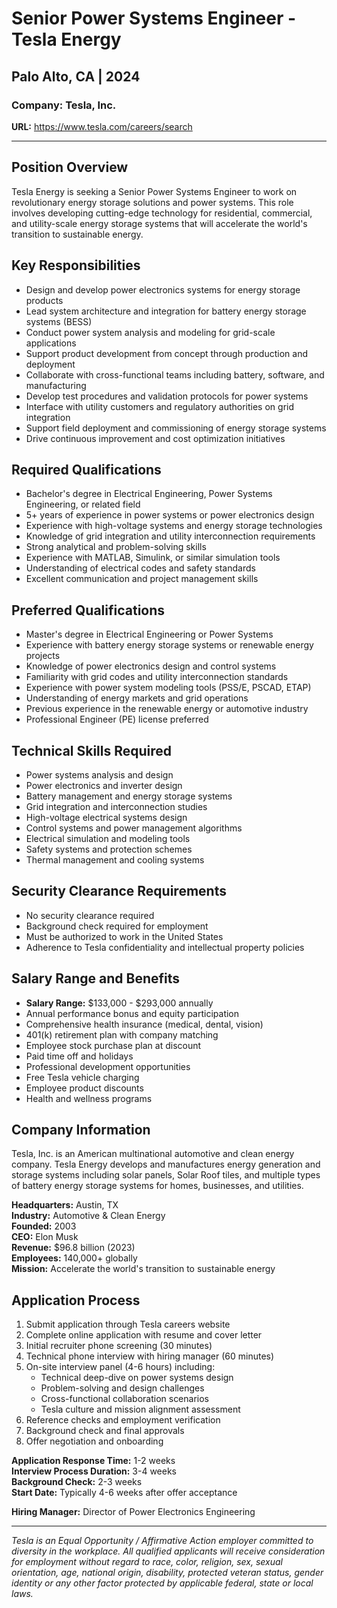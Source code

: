 # Senior Power Systems Engineer - Tesla Energy
## Palo Alto, CA | 2024

### Company: Tesla, Inc.
**URL:** https://www.tesla.com/careers/search

---

## Position Overview

Tesla Energy is seeking a Senior Power Systems Engineer to work on revolutionary energy storage solutions and power systems. This role involves developing cutting-edge technology for residential, commercial, and utility-scale energy storage systems that will accelerate the world's transition to sustainable energy.

## Key Responsibilities

- Design and develop power electronics systems for energy storage products
- Lead system architecture and integration for battery energy storage systems (BESS)
- Conduct power system analysis and modeling for grid-scale applications
- Support product development from concept through production and deployment
- Collaborate with cross-functional teams including battery, software, and manufacturing
- Develop test procedures and validation protocols for power systems
- Interface with utility customers and regulatory authorities on grid integration
- Support field deployment and commissioning of energy storage systems
- Drive continuous improvement and cost optimization initiatives

## Required Qualifications

- Bachelor's degree in Electrical Engineering, Power Systems Engineering, or related field
- 5+ years of experience in power systems or power electronics design
- Experience with high-voltage systems and energy storage technologies
- Knowledge of grid integration and utility interconnection requirements
- Strong analytical and problem-solving skills
- Experience with MATLAB, Simulink, or similar simulation tools
- Understanding of electrical codes and safety standards
- Excellent communication and project management skills

## Preferred Qualifications

- Master's degree in Electrical Engineering or Power Systems
- Experience with battery energy storage systems or renewable energy projects
- Knowledge of power electronics design and control systems
- Familiarity with grid codes and utility interconnection standards
- Experience with power system modeling tools (PSS/E, PSCAD, ETAP)
- Understanding of energy markets and grid operations
- Previous experience in the renewable energy or automotive industry
- Professional Engineer (PE) license preferred

## Technical Skills Required

- Power systems analysis and design
- Power electronics and inverter design
- Battery management and energy storage systems
- Grid integration and interconnection studies
- High-voltage electrical systems design
- Control systems and power management algorithms
- Electrical simulation and modeling tools
- Safety systems and protection schemes
- Thermal management and cooling systems

## Security Clearance Requirements

- No security clearance required
- Background check required for employment
- Must be authorized to work in the United States
- Adherence to Tesla confidentiality and intellectual property policies

## Salary Range and Benefits

- **Salary Range:** $133,000 - $293,000 annually
- Annual performance bonus and equity participation
- Comprehensive health insurance (medical, dental, vision)
- 401(k) retirement plan with company matching
- Employee stock purchase plan at discount
- Paid time off and holidays
- Professional development opportunities
- Free Tesla vehicle charging
- Employee product discounts
- Health and wellness programs

## Company Information

Tesla, Inc. is an American multinational automotive and clean energy company. Tesla Energy develops and manufactures energy generation and storage systems including solar panels, Solar Roof tiles, and multiple types of battery energy storage systems for homes, businesses, and utilities.

**Headquarters:** Austin, TX  
**Industry:** Automotive & Clean Energy  
**Founded:** 2003  
**CEO:** Elon Musk  
**Revenue:** $96.8 billion (2023)  
**Employees:** 140,000+ globally  
**Mission:** Accelerate the world's transition to sustainable energy

## Application Process

1. Submit application through Tesla careers website
2. Complete online application with resume and cover letter
3. Initial recruiter phone screening (30 minutes)
4. Technical phone interview with hiring manager (60 minutes)
5. On-site interview panel (4-6 hours) including:
   - Technical deep-dive on power systems design
   - Problem-solving and design challenges
   - Cross-functional collaboration scenarios
   - Tesla culture and mission alignment assessment
6. Reference checks and employment verification
7. Background check and final approvals
8. Offer negotiation and onboarding

**Application Response Time:** 1-2 weeks  
**Interview Process Duration:** 3-4 weeks  
**Background Check:** 2-3 weeks  
**Start Date:** Typically 4-6 weeks after offer acceptance

**Hiring Manager:** Director of Power Electronics Engineering

---

*Tesla is an Equal Opportunity / Affirmative Action employer committed to diversity in the workplace. All qualified applicants will receive consideration for employment without regard to race, color, religion, sex, sexual orientation, age, national origin, disability, protected veteran status, gender identity or any other factor protected by applicable federal, state or local laws.*